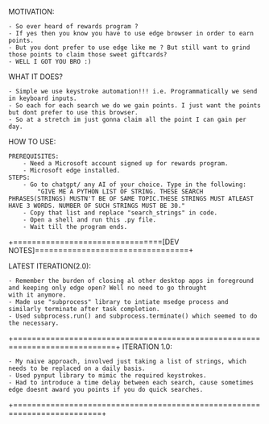 MOTIVATION:

    - So ever heard of rewards program ?
    - If yes then you know you have to use edge browser in order to earn points.
    - But you dont prefer to use edge like me ? But still want to grind those points to claim those sweet giftcards?
    - WELL I GOT YOU BRO :)

WHAT IT DOES?

    - Simple we use keystroke automation!!! i.e. Programmatically we send in keyboard inputs.
    - So each for each search we do we gain points. I just want the points but dont prefer to use this browser.
    - So at a stretch im just gonna claim all the point I can gain per day.

HOW TO USE:

    PREREQUISITES:
        - Need a Microsoft account signed up for rewards program.
        - Microsoft edge installed.
    STEPS:
        - Go to chatgpt/ any AI of your choice. Type in the following: 
            "GIVE ME A PYTHON LIST OF STRING. THESE SEARCH PHRASES(STRINGS) MUSTN'T BE OF SAME TOPIC.THESE STRINGS MUST ATLEAST HAVE 3 WORDS. NUMBER OF SUCH STRINGS MUST BE 30."
        - Copy that list and replace "search_strings" in code.
        - Open a shell and run this .py file.
        - Wait till the program ends.

+================================[DEV NOTES]=================================+

LATEST ITERATION(2.0):

    - Remember the burden of closing al other desktop apps in foreground and keeping only edge open? Well no need to go throught 
    with it anymore.
    - Made use "subprocess" library to intiate msedge process and similarly terminate after task completion.
    - Used subprocess.run() and subprocess.terminate() which seemed to do the necessary.
+============================================================================+
ITERATION 1.0:

    - My naive approach, involved just taking a list of strings, which needs to be replaced on a daily basis.
    - Used pynput library to mimic the required keystrokes.
    - Had to introduce a time delay between each search, cause sometimes edge doesnt award you points if you do quick searches.

+=========================================================================+

